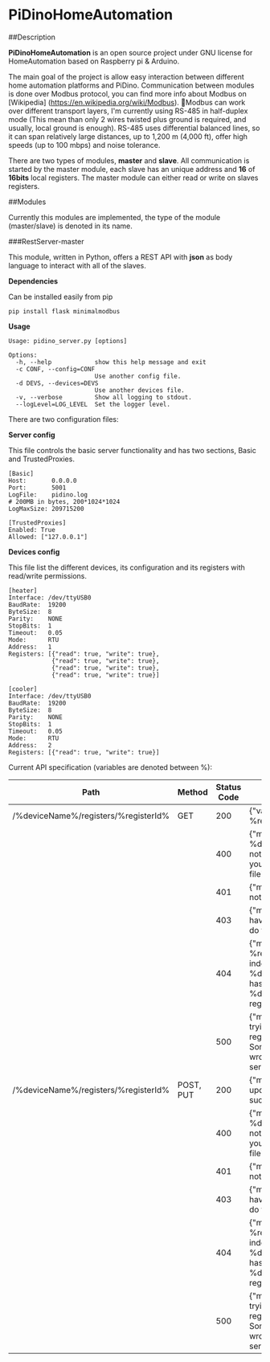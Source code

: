 # PiDinoHomeAutomation

##Description

**PiDinoHomeAutomation** is an open source project under GNU license for HomeAutomation based on Raspberry pi & Arduino.

The main goal of the project is allow easy interaction between different home automation platforms and PiDino. Communication between modules is done over Modbus protocol, you can find more info about Modbus on [Wikipedia] (https://en.wikipedia.org/wiki/Modbus). Modbus can work over different transport layers, I'm currently using RS-485 in half-duplex mode (This mean than only 2 wires twisted plus ground is required, and usually, local ground is enough). RS-485 uses differential balanced lines, so it can span relatively large distances, up to 1,200 m (4,000 ft), offer high speeds (up to 100 mbps) and noise tolerance.

There are two types of modules, **master** and **slave**. All communication is started by the master module, each slave has an unique address and **16** of **16bits** local registers. The master module can either read or write on slaves registers. 

##Modules

Currently this modules are implemented, the type of the module (master/slave) is denoted in its name.


###RestServer-master

This module, written in Python, offers a REST API with **json** as body language to interact with all of the slaves.

**Dependencies**

Can be installed easily from pip

```
pip install flask minimalmodbus
```

**Usage**

```
Usage: pidino_server.py [options]

Options:
  -h, --help            show this help message and exit
  -c CONF, --config=CONF
                        Use another config file.
  -d DEVS, --devices=DEVS
                        Use another devices file.
  -v, --verbose         Show all logging to stdout.
  --logLevel=LOG_LEVEL  Set the logger level.
```


There are two configuration files:

**Server config**

This file controls the basic server functionality and has two sections, Basic and TrustedProxies.

```
[Basic]
Host:       0.0.0.0
Port:       5001
LogFile:    pidino.log
# 200MB in bytes, 200*1024*1024
LogMaxSize: 209715200

[TrustedProxies]
Enabled: True
Allowed: ["127.0.0.1"]
```

**Devices config**

This file list the different devices, its configuration and its registers with read/write permissions.

```
[heater]
Interface: /dev/ttyUSB0
BaudRate:  19200
ByteSize:  8
Parity:    NONE
StopBits:  1
Timeout:   0.05
Mode:      RTU
Address:   1
Registers: [{"read": true, "write": true}, 
            {"read": true, "write": true}, 
            {"read": true, "write": true}, 
            {"read": true, "write": true}]

[cooler]
Interface: /dev/ttyUSB0
BaudRate:  19200
ByteSize:  8
Parity:    NONE
StopBits:  1
Timeout:   0.05
Mode:      RTU
Address:   2
Registers: [{"read": true, "write": true}]
```

Current API specification (variables are denoted between %):

Path | Method | Status Code | Body
---------- | ------------- | ------------- | -------------
/%deviceName%/registers/%registerId% | GET | 200 | {"value": %registerValue%}
||| 400 | {"msg": "Device %deviceName% not found, check your devices config file"}
||| 401 | {"msg": "You are not authorized."}
||| 403 | {"msg": "You dont have permission to do that."}
||| 404 | {"msg": "Register %registerId% out of index. Device %deviceName% has only %deviceRegisters% registers"}
||| 500 | {"msg": "Error trying to read register value. Something went wrong, check server log"}                                                                      
/%deviceName%/registers/%registerId% | POST, PUT | 200 | {"msg": "register updated successfully"}
||| 400 | {"msg": "Device %deviceName% not found, check your devices config file"}
||| 401 | {"msg": "You are not authorized."}
||| 403 | {"msg": "You dont have permission to do that."}
||| 404 | {"msg": "Register %registerId% out of index. Device %deviceName% has only %deviceRegisters% registers"}
||| 500 | {"msg": "Error trying to write register value. Something went wrong, check server log"} 

